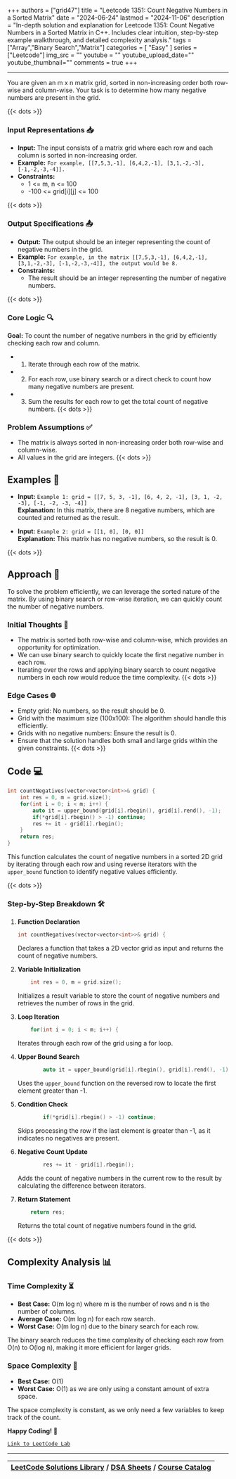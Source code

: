 
+++
authors = ["grid47"]
title = "Leetcode 1351: Count Negative Numbers in a Sorted Matrix"
date = "2024-06-24"
lastmod = "2024-11-06"
description = "In-depth solution and explanation for Leetcode 1351: Count Negative Numbers in a Sorted Matrix in C++. Includes clear intuition, step-by-step example walkthrough, and detailed complexity analysis."
tags = ["Array","Binary Search","Matrix"]
categories = [
    "Easy"
]
series = ["Leetcode"]
img_src = ""
youtube = ""
youtube_upload_date=""
youtube_thumbnail=""
comments = true
+++



---
You are given an m x n matrix grid, sorted in non-increasing order both row-wise and column-wise. Your task is to determine how many negative numbers are present in the grid.
<!--more-->
{{< dots >}}
### Input Representations 📥
- **Input:** The input consists of a matrix grid where each row and each column is sorted in non-increasing order.
- **Example:** `For example, [[7,5,3,-1], [6,4,2,-1], [3,1,-2,-3], [-1,-2,-3,-4]].`
- **Constraints:**
	- 1 <= m, n <= 100
	- -100 <= grid[i][j] <= 100

{{< dots >}}
### Output Specifications 📤
- **Output:** The output should be an integer representing the count of negative numbers in the grid.
- **Example:** `For example, in the matrix [[7,5,3,-1], [6,4,2,-1], [3,1,-2,-3], [-1,-2,-3,-4]], the output would be 8.`
- **Constraints:**
	- The result should be an integer representing the number of negative numbers.

{{< dots >}}
### Core Logic 🔍
**Goal:** To count the number of negative numbers in the grid by efficiently checking each row and column.

- 1. Iterate through each row of the matrix.
- 2. For each row, use binary search or a direct check to count how many negative numbers are present.
- 3. Sum the results for each row to get the total count of negative numbers.
{{< dots >}}
### Problem Assumptions ✅
- The matrix is always sorted in non-increasing order both row-wise and column-wise.
- All values in the grid are integers.
{{< dots >}}
## Examples 🧩
- **Input:** `Example 1: grid = [[7, 5, 3, -1], [6, 4, 2, -1], [3, 1, -2, -3], [-1, -2, -3, -4]]`  \
  **Explanation:** In this matrix, there are 8 negative numbers, which are counted and returned as the result.

- **Input:** `Example 2: grid = [[1, 0], [0, 0]]`  \
  **Explanation:** This matrix has no negative numbers, so the result is 0.

{{< dots >}}
## Approach 🚀
To solve the problem efficiently, we can leverage the sorted nature of the matrix. By using binary search or row-wise iteration, we can quickly count the number of negative numbers.

### Initial Thoughts 💭
- The matrix is sorted both row-wise and column-wise, which provides an opportunity for optimization.
- We can use binary search to quickly locate the first negative number in each row.
- Iterating over the rows and applying binary search to count negative numbers in each row would reduce the time complexity.
{{< dots >}}
### Edge Cases 🌐
- Empty grid: No numbers, so the result should be 0.
- Grid with the maximum size (100x100): The algorithm should handle this efficiently.
- Grids with no negative numbers: Ensure the result is 0.
- Ensure that the solution handles both small and large grids within the given constraints.
{{< dots >}}
## Code 💻
```cpp
int countNegatives(vector<vector<int>>& grid) {
    int res = 0, m = grid.size();
    for(int i = 0; i < m; i++) {
        auto it = upper_bound(grid[i].rbegin(), grid[i].rend(), -1);
        if(*grid[i].rbegin() > -1) continue;
        res += it - grid[i].rbegin();
    }
    return res;
}
```

This function calculates the count of negative numbers in a sorted 2D grid by iterating through each row and using reverse iterators with the `upper_bound` function to identify negative values efficiently.

{{< dots >}}
### Step-by-Step Breakdown 🛠️
1. **Function Declaration**
	```cpp
	int countNegatives(vector<vector<int>>& grid) {
	```
	Declares a function that takes a 2D vector grid as input and returns the count of negative numbers.

2. **Variable Initialization**
	```cpp
	    int res = 0, m = grid.size();
	```
	Initializes a result variable to store the count of negative numbers and retrieves the number of rows in the grid.

3. **Loop Iteration**
	```cpp
	    for(int i = 0; i < m; i++) {
	```
	Iterates through each row of the grid using a for loop.

4. **Upper Bound Search**
	```cpp
	        auto it = upper_bound(grid[i].rbegin(), grid[i].rend(), -1);
	```
	Uses the `upper_bound` function on the reversed row to locate the first element greater than -1.

5. **Condition Check**
	```cpp
	        if(*grid[i].rbegin() > -1) continue;
	```
	Skips processing the row if the last element is greater than -1, as it indicates no negatives are present.

6. **Negative Count Update**
	```cpp
	        res += it - grid[i].rbegin();
	```
	Adds the count of negative numbers in the current row to the result by calculating the difference between iterators.

7. **Return Statement**
	```cpp
	    return res;
	```
	Returns the total count of negative numbers found in the grid.

{{< dots >}}
## Complexity Analysis 📊
### Time Complexity ⏳
- **Best Case:** O(m log n) where m is the number of rows and n is the number of columns.
- **Average Case:** O(m log n) for each row search.
- **Worst Case:** O(m log n) due to the binary search for each row.

The binary search reduces the time complexity of checking each row from O(n) to O(log n), making it more efficient for larger grids.

### Space Complexity 💾
- **Best Case:** O(1)
- **Worst Case:** O(1) as we are only using a constant amount of extra space.

The space complexity is constant, as we only need a few variables to keep track of the count.

**Happy Coding! 🎉**


[`Link to LeetCode Lab`](https://leetcode.com/problems/count-negative-numbers-in-a-sorted-matrix/description/)

---

| [LeetCode Solutions Library](https://grid47.xyz/leetcode/) / [DSA Sheets](https://grid47.xyz/sheets/) / [Course Catalog](https://grid47.xyz/courses/) |
| --- |
